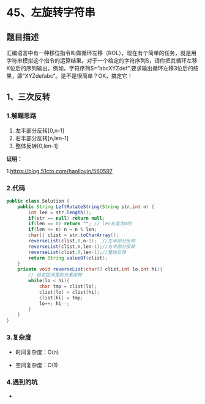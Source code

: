 # 45、左旋转字符串

## 题目描述

汇编语言中有一种移位指令叫做循环左移（ROL），现在有个简单的任务，就是用字符串模拟这个指令的运算结果。对于一个给定的字符序列S，请你把其循环左移K位后的序列输出。例如，字符序列S=”abcXYZdef”,要求输出循环左移3位后的结果，即“XYZdefabc”。是不是很简单？OK，搞定它！



## 1、三次反转

### 1.解题思路

1. 左半部分反转[0,n-1]
2. 右半部分反转[n,len-1]
3. 整体反转[0,len-1]

**证明：**

1.https://blog.51cto.com/haolloyin/560597

### 2.代码

```java
public class Solution {
    public String LeftRotateString(String str,int n) {
        int len = str.length();
        if(str == null) return null;
        if(len == 0) return ""; // len长度为0时
        if(len <= n) n = n % len;
        char[] clist = str.toCharArray();
        reverseList(clist,0,n-1);  //左半部分反转
        reverseList(clist,n,len-1);//右半部分反转
        reverseList(clist,0,len-1);//整体反转
        return String.valueOf(clist);
    }
    private void reverseList(char[] clist,int lo,int hi){
        // 给定区间里的元素反转
        while(lo < hi){
            char tmp = clist[lo];
            clist[lo] = clist[hi];
            clist[hi] = tmp;
            lo++; hi--;
        }
    }
}
```

### 3.复杂度

* 时间复杂度：O(n)

* 空间复杂度：O(1)

### 4.遇到的坑

- 

